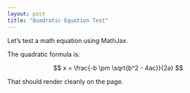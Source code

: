 ```yaml
---
layout: post
title: "Quadratic Equation Test"
---
```


Let’s test a math equation using MathJax.

The quadratic formula is:

$$
x = \frac{-b \pm \sqrt{b^2 - 4ac}}{2a}
$$

That should render cleanly on the page.
